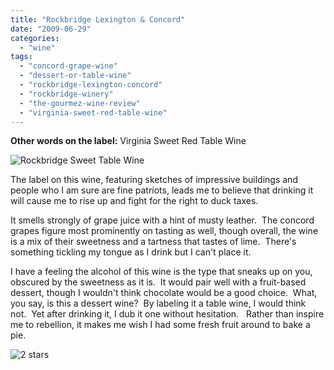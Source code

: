 ```yaml
---
title: "Rockbridge Lexington & Concord"
date: "2009-06-29"
categories:
  - "wine"
tags:
  - "concord-grape-wine"
  - "dessert-or-table-wine"
  - "rockbridge-lexington-concord"
  - "rockbridge-winery"
  - "the-gourmez-wine-review"
  - "virginia-sweet-red-table-wine"
---
```


**Other words on the label:** Virginia Sweet Red Table Wine

![](http://www.rebeccagomezfarrell.com/gourmez/photos/Rockbridge.jpg "Rockbridge Sweet Table Wine")

The label on this wine, featuring sketches of impressive buildings and people who I am sure are fine patriots, leads me to believe that drinking it will cause me to rise up and fight for the right to duck taxes.

It smells strongly of grape juice with a hint of musty leather.  The concord grapes figure most prominently on tasting as well, though overall, the wine is a mix of their sweetness and a tartness that tastes of lime.  There's something tickling my tongue as I drink but I can't place it.

I have a feeling the alcohol of this wine is the type that sneaks up on you, obscured by the sweetness as it is.  It would pair well with a fruit-based dessert, though I wouldn't think chocolate would be a good choice.  What, you say, is this a dessert wine?  By labeling it a table wine, I would think not.  Yet after drinking it, I dub it one without hesitation.   Rather than inspire me to rebellion, it makes me wish I had some fresh fruit around to bake a pie.




<div class="caption">

![2 stars](http://s3.amazonaws.com/thegourmez-wpmedia/2009/02/rating_chicken11.gif "rating_chicken11")</div>

